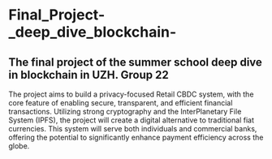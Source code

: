 # Final_Project-_deep_dive_blockchain-
## The final project of the summer school deep dive in blockchain in UZH. Group 22
 The project aims to build a privacy-focused Retail CBDC system, with the core feature of enabling
secure, transparent, and efficient financial transactions. Utilizing strong cryptography and the
InterPlanetary File System (IPFS), the project will create a digital alternative to traditional fiat
currencies. This system will serve both individuals and commercial banks, offering the potential
to significantly enhance payment efficiency across the globe.
